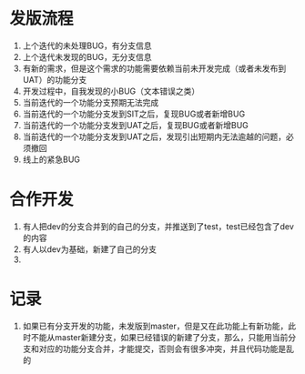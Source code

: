 # 发版流程
1. 上个迭代的未处理BUG，有分支信息
2. 上个迭代未发现的BUG，无分支信息
3. 有新的需求，但是这个需求的功能需要依赖当前未开发完成（或者未发布到UAT）的功能分支
4. 开发过程中，自我发现的小BUG（文本错误之类）
5. 当前迭代的一个功能分支预期无法完成
6. 当前迭代的一个功能分支发到SIT之后，复现BUG或者新增BUG
7. 当前迭代的一个功能分支发到UAT之后，复现BUG或者新增BUG
8. 当前迭代的一个功能分支发到UAT之后，发现引出短期内无法逾越的问题，必须撤回
9. 线上的紧急BUG

# 合作开发
1. 有人把dev的分支合并到的自己的分支，并推送到了test，test已经包含了dev的内容
2. 有人以dev为基础，新建了自己的分支
3. 

# 记录
1. 如果已有分支开发的功能，未发版到master，但是又在此功能上有新功能，此时不能从master新建分支，如果已经错误的新建了分支，那么，只能用当前分支和对应的功能分支合并，才能提交，否则会有很多冲突，并且代码功能是乱的
